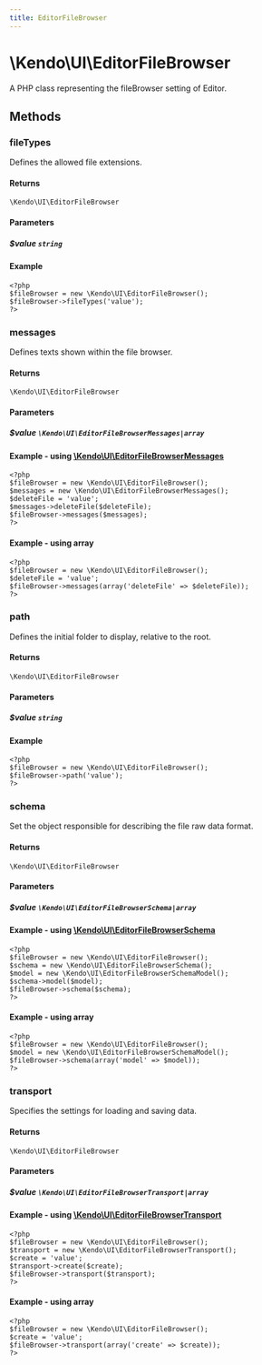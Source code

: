 ```yaml
---
title: EditorFileBrowser
---
```


# \Kendo\UI\EditorFileBrowser

A PHP class representing the fileBrowser setting of Editor.


## Methods

### fileTypes
Defines the allowed file extensions.

#### Returns
`\Kendo\UI\EditorFileBrowser`

#### Parameters

##### $value `string`



#### Example 
    <?php
    $fileBrowser = new \Kendo\UI\EditorFileBrowser();
    $fileBrowser->fileTypes('value');
    ?>

### messages

Defines texts shown within the file browser.

#### Returns
`\Kendo\UI\EditorFileBrowser`

#### Parameters

##### $value `\Kendo\UI\EditorFileBrowserMessages|array`


#### Example - using [\Kendo\UI\EditorFileBrowserMessages](/api/wrappers/php/Kendo/UI/EditorFileBrowserMessages)
    <?php
    $fileBrowser = new \Kendo\UI\EditorFileBrowser();
    $messages = new \Kendo\UI\EditorFileBrowserMessages();
    $deleteFile = 'value';
    $messages->deleteFile($deleteFile);
    $fileBrowser->messages($messages);
    ?>

#### Example - using array

    <?php
    $fileBrowser = new \Kendo\UI\EditorFileBrowser();
    $deleteFile = 'value';
    $fileBrowser->messages(array('deleteFile' => $deleteFile));
    ?>

### path
Defines the initial folder to display, relative to the root.

#### Returns
`\Kendo\UI\EditorFileBrowser`

#### Parameters

##### $value `string`



#### Example 
    <?php
    $fileBrowser = new \Kendo\UI\EditorFileBrowser();
    $fileBrowser->path('value');
    ?>

### schema

Set the object responsible for describing the file raw data format.

#### Returns
`\Kendo\UI\EditorFileBrowser`

#### Parameters

##### $value `\Kendo\UI\EditorFileBrowserSchema|array`


#### Example - using [\Kendo\UI\EditorFileBrowserSchema](/api/wrappers/php/Kendo/UI/EditorFileBrowserSchema)
    <?php
    $fileBrowser = new \Kendo\UI\EditorFileBrowser();
    $schema = new \Kendo\UI\EditorFileBrowserSchema();
    $model = new \Kendo\UI\EditorFileBrowserSchemaModel();
    $schema->model($model);
    $fileBrowser->schema($schema);
    ?>

#### Example - using array

    <?php
    $fileBrowser = new \Kendo\UI\EditorFileBrowser();
    $model = new \Kendo\UI\EditorFileBrowserSchemaModel();
    $fileBrowser->schema(array('model' => $model));
    ?>

### transport

Specifies the settings for loading and saving data.

#### Returns
`\Kendo\UI\EditorFileBrowser`

#### Parameters

##### $value `\Kendo\UI\EditorFileBrowserTransport|array`


#### Example - using [\Kendo\UI\EditorFileBrowserTransport](/api/wrappers/php/Kendo/UI/EditorFileBrowserTransport)
    <?php
    $fileBrowser = new \Kendo\UI\EditorFileBrowser();
    $transport = new \Kendo\UI\EditorFileBrowserTransport();
    $create = 'value';
    $transport->create($create);
    $fileBrowser->transport($transport);
    ?>

#### Example - using array

    <?php
    $fileBrowser = new \Kendo\UI\EditorFileBrowser();
    $create = 'value';
    $fileBrowser->transport(array('create' => $create));
    ?>


